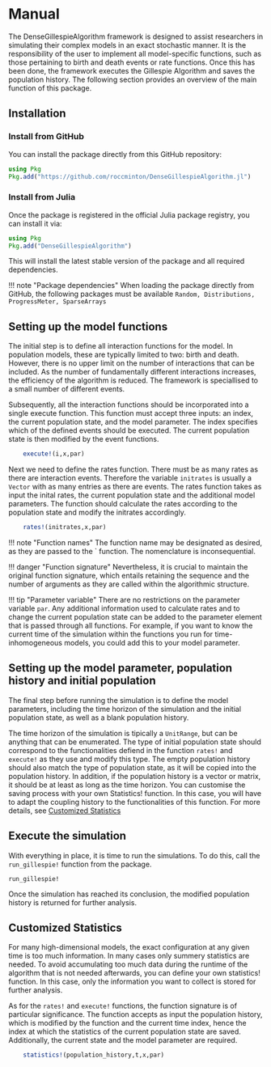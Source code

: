 # Manual

The DenseGillespieAlgorithm framework is designed to assist researchers in simulating their complex models in an exact stochastic manner. It is the responsibility of the user to implement all model-specific functions, such as those pertaining to birth and death events or rate functions. Once this has been done, the framework executes the Gillespie Algorithm and saves the population history. The following section provides an overview of the main function of this package.

## Installation

### Install from GitHub

You can install the package directly from this GitHub repository:

```julia
using Pkg
Pkg.add("https://github.com/roccminton/DenseGillespieAlgorithm.jl")
```

### Install from Julia

Once the package is registered in the official Julia package registry, you can install it via:

```julia
using Pkg
Pkg.add("DenseGillespieAlgorithm")
```

This will install the latest stable version of the package and all required dependencies.

!!! note "Package dependencies"
    When loading the package directly from GitHub, the following packages must be available `Random, Distributions, ProgressMeter, SparseArrays`

## Setting up the model functions

The initial step is to define all interaction functions for the model. In population models, these are typically limited to two: birth and death. However, there is no upper limit on the number of interactions that can be included. As the number of fundamentally different interactions increases, the efficiency of the algorithm is reduced. The framework is speciallised to a small number of different events.

Subsequently, all the interaction functions should be incorporated into a single execute function. This function must accept three inputs: an index, the current population state, and the model parameter. The index specifies which of the defined events should be executed. The current population state is then modified by the event functions. 

```julia
    execute!(i,x,par)
```

Next we need to define the rates function. There must be as many rates as there are interaction events. Therefore the variable `initrates` is usually a `Vector` with as many entries as there are events. The rates function takes as input the inital rates, the current population state and the additional model parameters. The function should calculate the rates according to the population state and modify the initrates accordingly.

```julia
    rates!(initrates,x,par)
```

!!! note "Function names"
    The function name may be designated as desired, as they are passed to the ` function. The nomenclature is inconsequential.

!!! danger "Function signature"
    Nevertheless, it is crucial to maintain the original function signature, which entails retaining the sequence and the number of arguments as they are called within the algorithmic structure.

!!! tip "Parameter variable"
    There are no restrictions on the parameter variable `par`. Any additional information used to calculate rates and to change the current population state can be added to the parameter element that is passed through all functions. For example, if you want to know the current time of the simulation within the functions you run for time-inhomogeneous models, you could add this to your model parameter.

## Setting up the model parameter, population history and initial population
The final step before running the simulation is to define the model parameters, including the time horizon of the simulation and the initial population state, as well as a blank population history.

The time horizon of the simulation is tipically a `UnitRange`, but can be anything that can be enumerated. 
The type of initial population state should correspond to the functionalities defiend in the function `rates!` and `execute!` as they use and modify this type. 
The empty population history should also match the type of population state, as it will be copied into the population history. In addition, if the population history is a vector or matrix, it should be at least as long as the time horizon.
You can customise the saving process with your own Statistics! function. In this case, you will have to adapt the coupling history to the functionalities of this function. For more details, see [Customized Statistics](@ref)

## Execute the simulation
With everything in place, it is time to run the simulations. To do this, call the `run_gillespie!` function from the package. 

```@docs
run_gillespie!
```

Once the simulation has reached its conclusion, the modified population history is returned for further analysis.

## Customized Statistics
For many high-dimensional models, the exact configuration at any given time is too much information. In many cases only summery statistics are needed. To avoid accumulating too much data during the runtime of the algorithm that is not needed afterwards, you can define your own statistics! function. In this case, only the information you want to collect is stored for further analysis.

As for the `rates!` and `execute!` functions, the function signature is of particular significance. The function accepts as input the population history, which is modified by the function and the current time index, hence the index at which the statistics of the current population state are saved. Additionally, the current state and the model parameter are required.

```julia
    statistics!(population_history,t,x,par)
```

